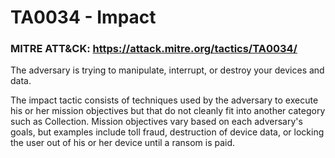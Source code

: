 # TA0034 - Impact

### MITRE ATT&CK: https://attack.mitre.org/tactics/TA0034/

The adversary is trying to manipulate, interrupt, or destroy your devices and data.

The impact tactic consists of techniques used by the adversary to execute his or her mission objectives but that do not cleanly fit into another category such as Collection. Mission objectives vary based on each adversary's goals, but examples include toll fraud, destruction of device data, or locking the user out of his or her device until a ransom is paid.